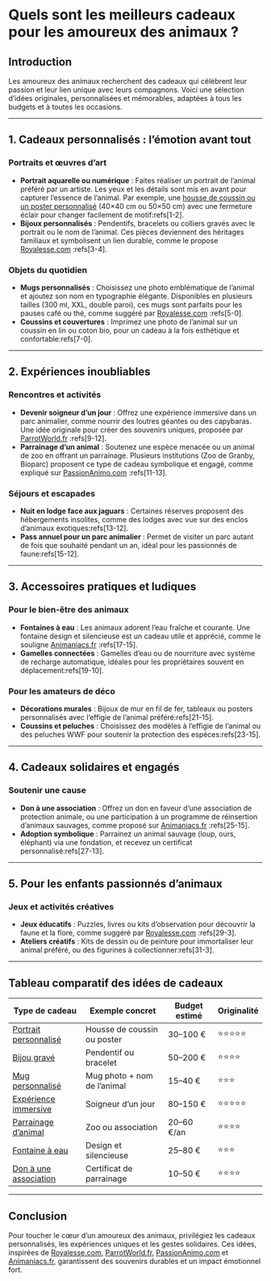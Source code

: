 # Quels sont les meilleurs cadeaux pour les amoureux des animaux ?

## Introduction
Les amoureux des animaux recherchent des cadeaux qui célèbrent leur passion et leur lien unique avec leurs compagnons. Voici une sélection d’idées originales, personnalisées et mémorables, adaptées à tous les budgets et à toutes les occasions.

---

## 1. Cadeaux personnalisés : l’émotion avant tout

### Portraits et œuvres d’art
- **Portrait aquarelle ou numérique** : Faites réaliser un portrait de l’animal préféré par un artiste. Les yeux et les détails sont mis en avant pour capturer l’essence de l’animal. Par exemple, une [housse de coussin ou un poster personnalisé](https://royalesse.com/blogs/les-lettres-royales/lart-de-capturer-lame-de-votre-animal-en-portrait) (40×40 cm ou 50×50 cm) avec une fermeture éclair pour changer facilement de motif:refs[1-2].
- **Bijoux personnalisés** : Pendentifs, bracelets ou colliers gravés avec le portrait ou le nom de l’animal. Ces pièces deviennent des héritages familiaux et symbolisent un lien durable, comme le propose [Royalesse.com](https://royalesse.com/blogs/les-lettres-royales/les-bijoux-personnalises-un-cadeau-ideal-pour-les-amoureux-des-chiens-chats-et-lapins) :refs[3-4].

### Objets du quotidien
- **Mugs personnalisés** : Choisissez une photo emblématique de l’animal et ajoutez son nom en typographie élégante. Disponibles en plusieurs tailles (300 ml, XXL, double paroi), ces mugs sont parfaits pour les pauses café ou thé, comme suggéré par [Royalesse.com](https://royalesse.com/blogs/les-lettres-royales/10-idees-de-cadeaux-personnalises-pour-un-amoureux-des-chats) :refs[5-0].
- **Coussins et couvertures** : Imprimez une photo de l’animal sur un coussin en lin ou coton bio, pour un cadeau à la fois esthétique et confortable:refs[7-0].

---

## 2. Expériences inoubliables

### Rencontres et activités
- **Devenir soigneur d’un jour** : Offrez une expérience immersive dans un parc animalier, comme nourrir des loutres géantes ou des capybaras. Une idée originale pour créer des souvenirs uniques, proposée par [ParrotWorld.fr](https://www.parrotworld.fr/fr/les-experiences-immersives/cadeaux-experiences-animaux-insolites) :refs[9-12].
- **Parrainage d’un animal** : Soutenez une espèce menacée ou un animal de zoo en offrant un parrainage. Plusieurs institutions (Zoo de Granby, Bioparc) proposent ce type de cadeau symbolique et engagé, comme expliqué sur [PassionAnimo.com](https://www.passionanimo.com/cinq-idees-cadeaux/) :refs[11-13].

### Séjours et escapades
- **Nuit en lodge face aux jaguars** : Certaines réserves proposent des hébergements insolites, comme des lodges avec vue sur des enclos d’animaux exotiques:refs[13-12].
- **Pass annuel pour un parc animalier** : Permet de visiter un parc autant de fois que souhaité pendant un an, idéal pour les passionnés de faune:refs[15-12].

---

## 3. Accessoires pratiques et ludiques

### Pour le bien-être des animaux
- **Fontaines à eau** : Les animaux adorent l’eau fraîche et courante. Une fontaine design et silencieuse est un cadeau utile et apprécié, comme le souligne [Animaniacs.fr](http://www.animaniacs.fr/10-cadeaux-pour-amoureux-animaux/) :refs[17-15].
- **Gamelles connectées** : Gamelles d’eau ou de nourriture avec système de recharge automatique, idéales pour les propriétaires souvent en déplacement:refs[19-10].

### Pour les amateurs de déco
- **Décorations murales** : Bijoux de mur en fil de fer, tableaux ou posters personnalisés avec l’effigie de l’animal préféré:refs[21-15].
- **Coussins et peluches** : Choisissez des modèles à l’effigie de l’animal ou des peluches WWF pour soutenir la protection des espèces:refs[23-15].

---

## 4. Cadeaux solidaires et engagés

### Soutenir une cause
- **Don à une association** : Offrez un don en faveur d’une association de protection animale, ou une participation à un programme de réinsertion d’animaux sauvages, comme proposé sur [Animaniacs.fr](http://www.animaniacs.fr/10-cadeaux-pour-amoureux-animaux/) :refs[25-15].
- **Adoption symbolique** : Parrainez un animal sauvage (loup, ours, éléphant) via une fondation, et recevez un certificat personnalisé:refs[27-13].

---

## 5. Pour les enfants passionnés d’animaux

### Jeux et activités créatives
- **Jeux éducatifs** : Puzzles, livres ou kits d’observation pour découvrir la faune et la flore, comme suggéré par [Royalesse.com](https://royalesse.com/blogs/les-lettres-royales/quel-cadeau-offrir-a-un-enfant-qui-adore-les-animaux) :refs[29-3].
- **Ateliers créatifs** : Kits de dessin ou de peinture pour immortaliser leur animal préféré, ou des figurines à collectionner:refs[31-3].

---

## Tableau comparatif des idées de cadeaux

<custom-element data-json="%7B%22type%22%3A%22table-metadata%22%2C%22attributes%22%3A%7B%22title%22%3A%22Comparatif%20des%20meilleurs%20cadeaux%20pour%20amoureux%20des%20animaux%22%7D%7D" />

| Type de cadeau          | Exemple concret                          | Budget estimé  | Originalité |
|-------------------------|-----------------------------------------|-----------------|-------------|
| [Portrait personnalisé](https://royalesse.com/blogs/les-lettres-royales/lart-de-capturer-lame-de-votre-animal-en-portrait)   | Housse de coussin ou poster             | 30–100 €        | ⭐⭐⭐⭐⭐     |
| [Bijou gravé](https://royalesse.com/blogs/les-lettres-royales/les-bijoux-personnalises-un-cadeau-ideal-pour-les-amoureux-des-chiens-chats-et-lapins)             | Pendentif ou bracelet                   | 50–200 €        | ⭐⭐⭐⭐      |
| [Mug personnalisé](https://royalesse.com/blogs/les-lettres-royales/10-idees-de-cadeaux-personnalises-pour-un-amoureux-des-chats)         | Mug photo + nom de l’animal             | 15–40 €         | ⭐⭐⭐        |
| [Expérience immersive](https://www.parrotworld.fr/fr/les-experiences-immersives/cadeaux-experiences-animaux-insolites)     | Soigneur d’un jour                      | 80–150 €        | ⭐⭐⭐⭐⭐     |
| [Parrainage d’animal](https://www.passionanimo.com/cinq-idees-cadeaux/)     | Zoo ou association                       | 20–60 €/an      | ⭐⭐⭐⭐      |
| [Fontaine à eau](http://www.animaniacs.fr/10-cadeaux-pour-amoureux-animaux/)           | Design et silencieuse                   | 25–80 €         | ⭐⭐⭐        |
| [Don à une association](http://www.animaniacs.fr/10-cadeaux-pour-amoureux-animaux/)   | Certificat de parrainage                | 10–50 €         | ⭐⭐⭐⭐      |

---

## Conclusion
Pour toucher le cœur d’un amoureux des animaux, privilégiez les cadeaux personnalisés, les expériences uniques et les gestes solidaires. Ces idées, inspirées de [Royalesse.com](https://royalesse.com), [ParrotWorld.fr](https://www.parrotworld.fr), [PassionAnimo.com](https://www.passionanimo.com) et [Animaniacs.fr](http://www.animaniacs.fr), garantissent des souvenirs durables et un impact émotionnel fort.


